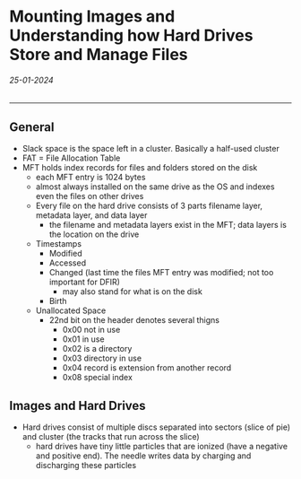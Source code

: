 # Mounting Images and Understanding how Hard Drives Store and Manage Files
###### 25-01-2024
---
## General
- Slack space is the space left in a cluster. Basically a half-used cluster
- FAT = File Allocation Table
- MFT holds index records for files and folders stored on the disk
	- each MFT entry is 1024 bytes
	- almost always installed on the same drive as the OS and indexes even the files on other drives
	- Every file on the hard drive consists of 3 parts filename layer, metadata layer, and data layer
		- the filename and metadata layers exist in the MFT; data layers is the location on the drive
	- Timestamps
		- Modified
		- Accessed
		- Changed (last time the files MFT entry was modified; not too important for DFIR)
			- may also stand for what is on the disk
		- Birth
	- Unallocated Space
		- 22nd bit on the header denotes several thigns
			- 0x00 not in use
			- 0x01 in use
			- 0x02 is a directory
			- 0x03 directory in use
			- 0x04 record is extension from another record
			- 0x08 special index
## Images and Hard Drives
- Hard drives consist of multiple discs separated into sectors (slice of pie) and cluster (the tracks that run across the slice)
	- hard drives have tiny little particles that are ionized (have a negative and positive end). The needle writes data by charging and discharging these particles
